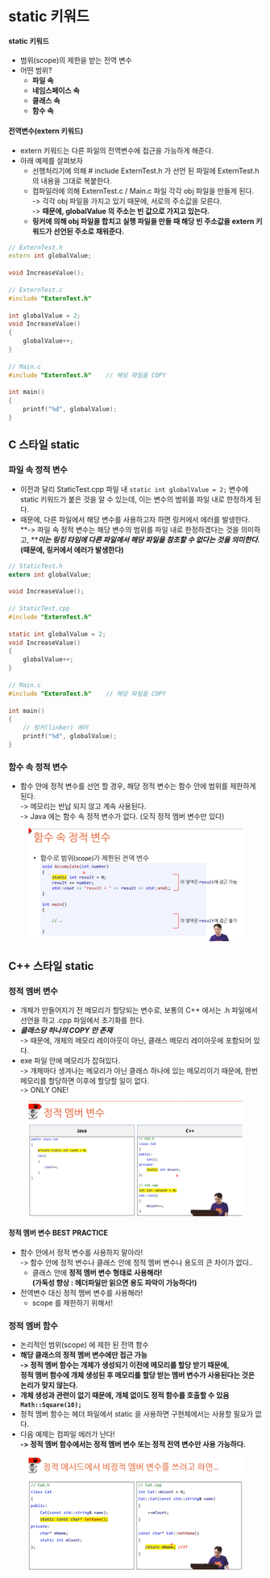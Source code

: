 # static 키워드

#### static 키워드

* 범위(scope)의 제한을 받는 전역 변수
* 어떤 범위?
  * **파일 속**
  * **네임스페이스 속**
  * **클래스 속**
  * **함수 속**

#### 전역변수(extern 키워드)

* extern 키워드는 다른 파일의 전역변수에 접근을 가능하게 해준다.
* 아래 예제를 살펴보자
  * 선행처리기에 의해 # include ExternTest.h 가 선언 된 파일에 ExternTest.h 의 내용을 그대로 복붙한다.&#x20;
  * 컴파일러에 의해 ExternTest.c / Main.c 파일 각각 obj 파일을 만들게 된다.\
    \-> 각각 obj 파일을 가지고 있기 때문에, 서로의 주소값을 모른다.   \
    \-> **때문에, globalValue 의 주소는 빈 값으로 가지고 있는다.**
  * **링커에 의해 obj 파일을 합치고 실행 파일을 만들 때 해당 빈 주소값을 extern 키워드가 선언된 주소로 채워준다.**

```cpp
// ExternTest.h
extern int globalValue;

void IncreaseValue();

// ExternTest.c
#include "ExternTest.h"

int globalValue = 2;
void IncreaseValue()
{
    globalValue++;
}

// Main.c
#include "ExternTest.h"    // 해당 파일을 COPY

int main()
{
    printf("%d", globalValue);
}
```

## C 스타일 static

### 파일 속 정적 변수

* 이전과 달리 StaticTest.cpp 파일 내 `static int globalValue = 2;`  변수에 static 키워드가 붙은 것을 알 수 있는데, 이는 변수의 범위를 파일 내로 한정하게 된다.&#x20;
* 때문에, 다른 파일에서 해당 변수를 사용하고자 하면 링커에서 에러를 발생한다.\
  **-> 파일 속 정적 변수는 해당 변수의 범위를 파일 내로 한정하겠다는 것을 의미하고, **_**이는 링킹 타임에 다른 파일에서 해당 파일을 참조할 수 없다는 것을 의미한다.**_ \
  **(때문에, 링커에서 에러가 발생한다)**

```c
// StaticTest.h
extern int globalValue;

void IncreaseValue();

// StaticTest.cpp
#include "ExternTest.h"

static int globalValue = 2;
void IncreaseValue()
{
    globalValue++;
}

// Main.c
#include "ExternTest.h"    // 해당 파일을 COPY

int main()
{
    // 링커(linker) 에러
    printf("%d", globalValue);
}
```

### 함수 속 정적 변수

* 함수 안에 정적 변수를 선언 할 경우, 해당 정적 변수는 함수 안에 범위를 제한하게 된다.\
  \-> 메모리는 반납 되지 않고 계속 사용된다.\
  \-> Java 에는 함수 속 정적 변수가 없다. (오직 정적 멤버 변수만 있다)

<figure><img src="../../.gitbook/assets/image (70).png" alt=""><figcaption></figcaption></figure>

## C++ 스타일 static&#x20;

### 정적 멤버 변수

* 개체가 만들어지기 전 메모리가 할당되는 변수로, 보통의 C++ 에서는 .h 파일에서 선언을 하고 .cpp 파일에서 초기화를 한다.
* _**클래스당 하나의 COPY 만 존재**_\
  \-> 때문에, 개체의 메모리 레이아웃이 아닌, 클래스 메모리 레이아웃에 포함되어 있다.
* exe 파일 안에 메모리가 잡혀있다.\
  \-> 개체마다 생겨나는 메모리가 아닌 클래스 하나에 있는 메모리이기 때문에, 한번 메모리를 할당하면 이후에 할당할 일이 없다.\
  \-> ONLY ONE!

<figure><img src="../../.gitbook/assets/image (71).png" alt=""><figcaption></figcaption></figure>

#### 정적 멤버 변수 BEST PRACTICE

* 함수 안에서 정적 변수를 사용하지 말아라! \
  \-> 함수 안에 정적 변수나 클래스 안에 정적 멤버 변수나 용도의 큰 차이가 없다..&#x20;
  * 클래스 안에 **정적 멤버 변수 형태로 사용해라!** \
    **(가독성 향상 : 헤더파일만 읽으면 용도 파악이 가능하다!)**
* 전역변수 대신 정적 멤버 변수를 사용해라!
  * scope 를 제한하기 위해서!

### 정적 멤버 함수

* 논리적인 범위(scope) 에 제한 된 전역 함수
* **해당 클래스의 정적 멤버 변수에만 접근 가능**\
  **-> 정적 멤버 함수는 개체가 생성되기 이전에 메모리를 할당 받기 때문에,** \
  **정적 멤버 함수에 개체 생성된 후 메모리를 할당 받는 멤버 변수가 사용된다는 것은 논리가 맞지 않는다.**&#x20;
* **개체 생성과 관련이 없기 때문에, 개체 없이도 정적 함수를 호출할 수 있음**\
  **`Math::Square(10);`**
* 정적 멤버 함수는 헤더  파일에서 static 을 사용하면 구현체에서는 사용할 필요가 없다.&#x20;
* 다음 예제는 컴파일 에러가 난다!\
  **-> 정적 멤버 함수에서는 정적 멤버 변수 또는 정적 전역 변수만 사용 가능하다.**&#x20;

<figure><img src="../../.gitbook/assets/image (74).png" alt=""><figcaption></figcaption></figure>
